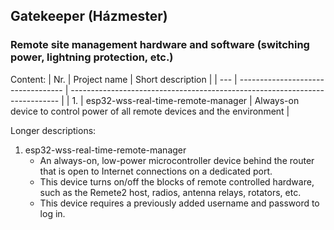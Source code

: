 ## Gatekeeper (Házmester)
### Remote site management hardware and software (switching power, lightning protection, etc.)

Content:
| Nr. | Project name                       | Short description                                                           |
| --- | ---------------------------------- | --------------------------------------------------------------------------- |
|  1. | esp32-wss-real-time-remote-manager | Always-on device to control power of all remote devices and the environment |

Longer descriptions:
1. esp32-wss-real-time-remote-manager
    + An always-on, low-power microcontroller device behind the router that is open to Internet connections on a dedicated port.
    + This device turns on/off the blocks of remote controlled hardware, such as the Remete2 host, radios, antenna relays, rotators, etc.
    + This device requires a previously added username and password to log in.

